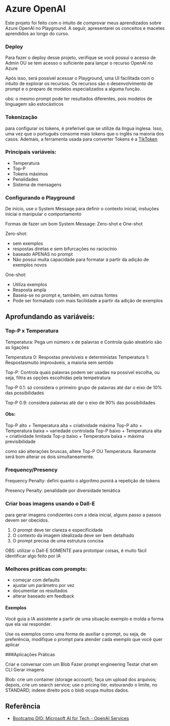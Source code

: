 # Azure OpenAI

Este projeto foi feito com o intuito de comprovar meus aprendizados sobre Azure OpenAI no Playground. A seguir, apresentarei os conceitos e macetes aprendidos ao longo do curso.

### Deploy

Para fazer o deploy desse projeto, verifique se você possui o acesso de Admin OU se tem acesso o suficiente para lançar o recurso OpenAI no Azure

Após isso, será possível acessar o Playground, uma UI facilitada com o intuito de explorar os recursos. Os recursos são o desenvolvimento de prompt e o preparo de modelos especializados a alguma função.

obs: o mesmo prompt pode ter resultados diferentes, pois modelos de linguagem são estocásticos

### Tokenização

para configurar os tokens, é preferível que se utilize da língua inglesa. Isso, uma vez que o português consome mais tokens que o inglês na maioria dos casos. Ademais, a ferramenta usada para converter Tokens é a [TikToken](https://platform.openai.com/tokenizer) 

### Principais variáveis:
- Temperatura
- Top-P
- Tokens máximos
- Penalidades
- Sistema de mensagens

### Configurando o Playground
De início, use o System Message para definir o contexto inicial, instuções iniciai e manipular o comportamento

Formas de fazer um bom System Message: Zero-shot e One-shot

Zero-shot:
- sem exemplos
- respostas diretas e sem bifurcações no raciocínio
- baseado APENAS no prompt
- Não possui muita capacidade para formatar a partir da adição de exemplos novos

One-shot:
- Utiliza exemplos
- Resposta ampla 
- Baseia-se no prompt e, também, em outras fontes
- Pode ser formatado com mais facilidade a partir da adição de exemplos

## Aprofundando as variáveis:

### Top-P x Temperatura

Temperatura: Pega um número x de palavras e Controla quão aleatório são as ligações 

Temperatura 0: Respostas previsíveis e deterministas
Temperatura 1: Respostasmuito improváveis, a maioria sem sentido

Top-P: Controla quais palavras podem ser usadas na possível escolha, ou seja, filtra as opções escolhidas pela tempetratura

Top-P 0.1: só considera o primeiro grupo de palavras até dar o eixo de 10% das possibilidades

Top-P 0.9: considera palavras até dar o eixo de 90% das possibilidades

#### Obs:

Top-P alto + Temperatura alta = criatividade máxima
Top-P alto + Temperatura baixa = variedade controlada
Top-P baixo + Temperatura alta = criatividade limitada
Top-p baixo + Temperatura baixa = máxima previsibilidade

como são alterações bruscas, altere Top-P OU Temperatura. Raramente será bom alterar os dois simultaneamente.

### Frequency/Presency

Frequency Penalty: defini quanto o algorítmo punirá a repetição de tokens

Presency Penalty: penalidade por diversidade temática

### Criar boas imagens usando o Dall-E 

para gerar imagens condizentes com a ideia inicial, alguns passo a passos devem ser obecidos. 
1) O prompt deve ter clareza e especificidade
2) O contexto da imagem idealizada deve ser bem detalhado
3) O prompt precisa de uma estrutura concisa

OBS: utilizar o Dall-E SOMENTE para prototipar coisas, é muito fácil identificar algo feito por IA



### Melhores práticas com prompts:



- começar com defaults
- ajustar um parâmetro por vez
- documentar os resultados 
- alterar baseado em feedback


#### Exemplos



Você guia a IA assistente a partir de uma situação exemplo e molda a forma que ela vai responder.



Use os exemplos como uma forma de auxiliar o prompt, ou seja, de preferência, modifique o prompt para atender cada exemplo que você quer aplicar



###Aplicações Práticas 



Criar e conversar com um Blob
Fazer prompt engineering
Testar chat em CLI 
Gerar imagens

Blob: crie um container (storage account); faça um upload dos arquivos; depois, crie um search service; use o pricing tier, estourando o limite, no STANDARD; indexe direito pois o blob ocupa muitos dados.

## Referência

 - [Bootcamp DIO: Microsoft AI for Tech - OpenAI Services](https://web.dio.me/track/microsoft-azure-open-ai)


